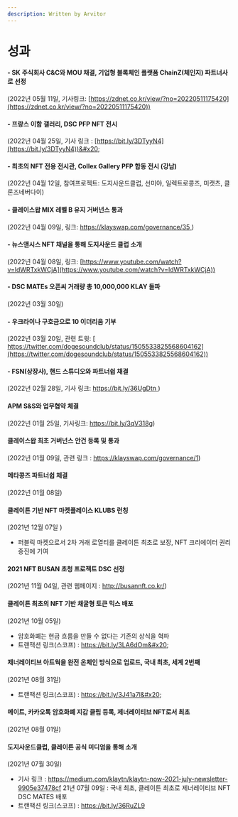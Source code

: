 ```yaml
---
description: Written by Arvitor
---
```


# 성과

#### - SK 주식회사 C\&C와 MOU 채결, 기업형 블록체인 플랫폼 ChainZ(체인지) 파트너사로  선정

(2022년 05월 11일, 기사링크: [https://zdnet.co.kr/view/?no=20220511175420](https://zdnet.co.kr/view/?no=20220511175420))

#### - 프랑스 이함 갤러리, DSC PFP NFT 전시

(2022년 04월 25일, 기사 링크 : [https://bit.ly/3DTyyN4](https://bit.ly/3DTyyN4))&#x20;

#### - 최초의 NFT 전용 전시관, Collex Gallery PFP 합동 전시 (강남)

(2022년 04월 12일, 참여프로젝트: 도지사운드클럽, 선미야, 일렉트로콩즈, 미캣츠, 클론즈네버다이)&#x20;

#### - 클레이스왑 MIX 레벨 B 유지 거버넌스 통과

(2022년 04월 09일, 링크: [https://klayswap.com/governance/35 ](https://klayswap.com/governance/35))

#### - 뉴스앤시스 NFT 채널을 통해 도지사운드 클럽 소개

(2022년 04월 08일, 링크: [https://www.youtube.com/watch?v=ldWRTxkWCjA](https://www.youtube.com/watch?v=ldWRTxkWCjA))

#### - DSC MATEs 오픈씨 거래량 총 10,000,000 KLAY 돌파

(2022년 03월 30일)

#### - 우크라이나 구호금으로 10 이더리움 기부

(2022년 03월 20일, 관련 트윗: [ https://twitter.com/dogesoundclub/status/1505533825568604162](https://twitter.com/dogesoundclub/status/1505533825568604162))

#### - FSN(상장사), 핸드 스튜디오와 파트너쉽 채결

(2022년 02월 28일, 기사 링크: [https://bit.ly/36UgDtn ](https://bit.ly/36UgDtn))

#### APM S\&S와 업무협약 체결

(2022년 01월 25일, 기사링크: https://bit.ly/3qV318g)

#### 클레이스왑 최초 거버넌스 안건 등록 및 통과

(2022년 01월 09일, 관련 링크 : https://klayswap.com/governance/1)

#### 메타콩즈 파트너쉽 체결

(2022년 01월 08일)

#### 클레이튼 기반 NFT 마켓플레이스 KLUBS 런칭

&#x20;(2021년 12월 07일 )

* 퍼블릭 마켓으로서 2차 거래 로열티를 클레이튼 최초로 보장, NFT 크리에이터 권리 증진에 기여&#x20;

#### 2021 NFT BUSAN 초청 프로젝트 DSC 선정

(2021년 11월 04일, 관련 웹페이지 : http://busannft.co.kr/)

#### 클레이튼 최초의 NFT 기반 채굴형 토큰 믹스 배포

(2021년 10월 05일)

* 암호화폐는 현금 흐름을 만들 수 없다는 기존의 상식을 혁파
* 트랜잭션 링크(스코프) : https://bit.ly/3LA6dOm&#x20;

#### 제너레이티브 아트웍을 완전 온체인 방식으로 업로드, 국내 최초, 세계 2번째

(2021년 08월 31일)

* 트랜잭션 링크(스코프) : https://bit.ly/3J41a7l&#x20;

#### 메이트, 카카오톡 암호화폐 지갑 클립 등록, 제너레이티브 NFT로서 최초&#x20;

(2021년 08월 01일)

#### 도지사운드클럽, 클레이튼 공식 미디엄을 통해 소개

(2021년 07월 30일)

* 기사 링크 : https://medium.com/klaytn/klaytn-now-2021-july-newsletter-9905e37478cf 21년 07월 09일 : 국내 최초, 클레이튼 최초로 제너레이티브 NFT DSC MATES 배포
* 트랜잭션 링크(스코프) : https://bit.ly/36RuZL9
